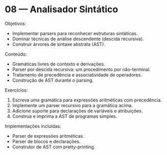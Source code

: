# 08 — Analisador Sintático

Objetivos:
- Implementar parsers para reconhecer estruturas sintáticas.
- Dominar técnicas de análise descendente (descida recursiva).
- Construir árvores de sintaxe abstrata (AST).

Conteúdo:
- Gramáticas livres de contexto e derivações.
- Parser por descida recursiva: um procedimento por não-terminal.
- Tratamento de precedência e associatividade de operadores.
- Construção de AST durante o parsing.

Exercícios:
1) Escreva uma gramática para expressões aritméticas com precedência.
2) Implemente um parser recursivo para a gramática acima.
3) Adicione suporte para declarações de variáveis e atribuições.
4) Construa e imprima a AST de programas simples.

Implementações incluídas:
- Parser de expressões aritméticas.
- Parser de blocos e declarações.
- Construtor de AST com pretty-printing.
